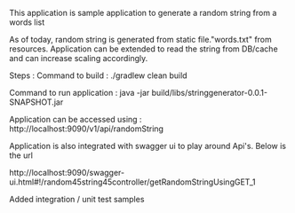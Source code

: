 This application is sample application to generate a random string from a words list

As of today, random string is generated from static file."words.txt" from resources. Application can be
extended to read the string from DB/cache and can increase scaling accordingly.

Steps :
Command to build : ./gradlew clean build

Command to run application : java -jar build/libs/stringgenerator-0.0.1-SNAPSHOT.jar

Application can be accessed using : http://localhost:9090/v1/api/randomString

Application is also integrated with swagger ui to play around Api's.
Below is the url 

http://localhost:9090/swagger-ui.html#!/random45string45controller/getRandomStringUsingGET_1

Added integration / unit test samples
